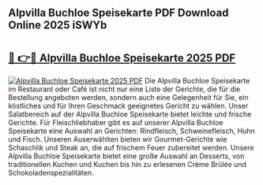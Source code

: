 ## Alpvilla Buchloe Speisekarte PDF Download Online 2025 iSWYb

# <h2><a href="http://gca09jc.nevu.top/?p=Alpvilla+Buchloe+Speisekarte">🔗 👉🔴 Alpvilla Buchloe Speisekarte 2025 PDF</a></h2>

[![Alpvilla Buchloe Speisekarte 2025 PDF](https://i.imgur.com/dBaPXMq.png)](http://gca09jc.nevu.top/?p=Alpvilla+Buchloe+Speisekarte)
Die Alpvilla Buchloe Speisekarte im Restaurant oder Café ist nicht nur eine Liste der Gerichte, die für die Bestellung angeboten werden, sondern auch eine Gelegenheit für Sie, ein köstliches und für Ihren Geschmack geeignetes Gericht zu wählen. Unser Salatbereich auf der Alpvilla Buchloe Speisekarte bietet leichte und frische Gerichte. Für Fleischliebhaber gibt es auf unserer Alpvilla Buchloe Speisekarte eine Auswahl an Gerichten: Rindfleisch, Schweinefleisch, Huhn und Fisch. Unseren Auserwählten bieten wir Gourmet-Gerichte wie Schaschlik und Steak an, die auf frischem Feuer zubereitet werden. Unsere Alpvilla Buchloe Speisekarte bietet eine große Auswahl an Desserts, von traditionellen Kuchen und Kuchen bis hin zu erlesenen Crème Brûlée und Schokoladenspezialitäten.
